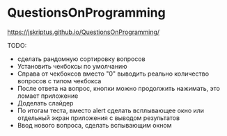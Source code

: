 # QuestionsOnProgramming

https://jskriptus.github.io/QuestionsOnProgramming/

TODO:
- сделать рандомную сортировку вопросов
- Установить чекбоксы по умолчанию
- Справа от чекбоксов вместо "0" выводить реально количество вопросов с типом чекбокса
- После ответа на вопрос, кнопки можно продолжить нажимать, это ломает приложение
- Доделать слайдер
- По итогам теста, вместо alert сделать всплывающее окно или отдельный экран приложения с выводом результатов
- Ввод нового вопроса, сделать вспывающим окном
